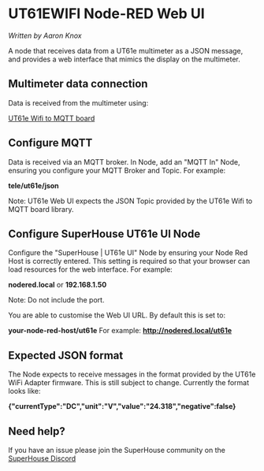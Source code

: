 UT61EWIFI Node-RED Web UI
=========================

*Written by Aaron Knox*

A node that receives data from a UT61e multimeter as a JSON message,
and provides a web interface that mimics the display on the multimeter.

Multimeter data connection
--------------------------

Data is received from the multimeter using:

[UT61e Wifi to MQTT board](https://www.superhouse.tv/product/ut61e-multimeter-wifi-interface/)

Configure MQTT
--------------
Data is received via an MQTT broker. In Node, add an "MQTT In" Node,
ensuring you configure your MQTT Broker and Topic. For example:

 **tele/ut61e/json**

Note: UT61e Web UI expects the JSON Topic provided by the UT61e Wifi
to MQTT board library.

Configure SuperHouse UT61e UI Node
----------------------------------
Configure the "SuperHouse | UT61e UI" Node by ensuring your Node Red
Host is correctly entered. This setting is required so that your browser
can load resources for the web interface. For example:

 **nodered.local** or **192.168.1.50**

Note: Do not include the port.

You are able to customise the Web UI URL. By default this is set to:

 **your-node-red-host/ut61e** For example: **http://nodered.local/ut61e**

Expected JSON format
--------------------
The Node expects to receive messages in the format provided by the UT61e
WiFi Adapter firmware. This is still subject to change. Currently the
format looks like:

**{"currentType":"DC","unit":"V","value":"24.318","negative":false}**

Need help?
----------
If you have an issue please join the SuperHouse community on the [SuperHouse Discord](https://discord.gg/VW9YRvd)
